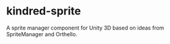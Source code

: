 kindred-sprite
==============

A sprite manager component for Unity 3D based on ideas from SpriteManager and Orthello.